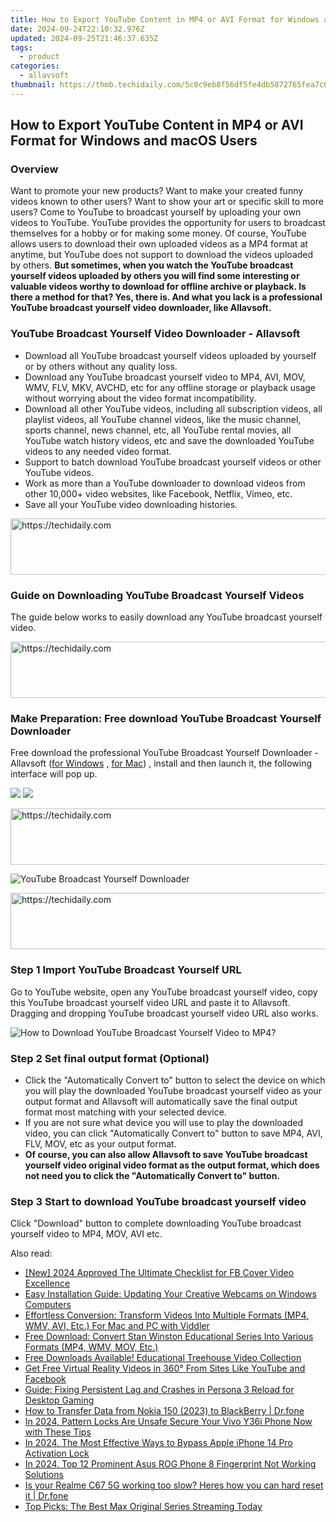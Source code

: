 ```yaml
---
title: How to Export YouTube Content in MP4 or AVI Format for Windows and macOS Users
date: 2024-09-24T22:10:32.976Z
updated: 2024-09-25T21:46:37.635Z
tags:
  - product
categories:
  - allavsoft
thumbnail: https://thmb.techidaily.com/5c0c9eb8f56df5fe4db5872765fea7c0cdfb1d4cf1ab34421179afeae4f509e7.png
---
```


## How to Export YouTube Content in MP4 or AVI Format for Windows and macOS Users

### Overview

Want to promote your new products? Want to make your created funny videos known to other users? Want to show your art or specific skill to more users? Come to YouTube to broadcast yourself by uploading your own videos to YouTube. YouTube provides the opportunity for users to broadcast themselves for a hobby or for making some money. Of course, YouTube allows users to download their own uploaded videos as a MP4 format at anytime, but YouTube does not support to download the videos uploaded by others. **But sometimes, when you watch the YouTube broadcast yourself videos uploaded by others you will find some interesting or valuable videos worthy to download for offline archive or playback. Is there a method for that? Yes, there is. And what you lack is a professional YouTube broadcast yourself video downloader, like Allavsoft.**

### YouTube Broadcast Yourself Video Downloader - Allavsoft

* Download all YouTube broadcast yourself videos uploaded by yourself or by others without any quality loss.
* Download any YouTube broadcast yourself video to MP4, AVI, MOV, WMV, FLV, MKV, AVCHD, etc for any offline storage or playback usage without worrying about the video format incompatibility.
* Download all other YouTube videos, including all subscription videos, all playlist videos, all YouTube channel videos, like the music channel, sports channel, news channel, etc, all YouTube rental movies, all YouTube watch history videos, etc and save the downloaded YouTube videos to any needed video format.
* Support to batch download YouTube broadcast yourself videos or other YouTube videos.
* Work as more than a YouTube downloader to download videos from other 10,000+ video websites, like Facebook, Netflix, Vimeo, etc.
* Save all your YouTube video downloading histories.

<!-- affiliate ads begin -->
<a href="https://appsumo.8odi.net/c/5597632/2082539/7443" target="_top" id="2082539">
  <img src="//a.impactradius-go.com/display-ad/7443-2082539" border="0" alt="https://techidaily.com" width="728" height="90"/>
</a>
<img height="0" width="0" src="https://appsumo.8odi.net/i/5597632/2082539/7443" style="position:absolute;visibility:hidden;" border="0" />
<!-- affiliate ads end -->

### Guide on Downloading YouTube Broadcast Yourself Videos

The guide below works to easily download any YouTube broadcast yourself video.

<!-- affiliate ads begin -->
<a href="https://appsumo.8odi.net/c/5597632/2094428/7443" target="_top" id="2094428">
  <img src="//a.impactradius-go.com/display-ad/7443-2094428" border="0" alt="https://techidaily.com" width="728" height="90"/>
</a>
<img height="0" width="0" src="https://appsumo.8odi.net/i/5597632/2094428/7443" style="position:absolute;visibility:hidden;" border="0" />
<!-- affiliate ads end -->

### Make Preparation: Free download YouTube Broadcast Yourself Downloader

Free download the professional YouTube Broadcast Yourself Downloader - Allavsoft ([for Windows](https://tools.techidaily.com/allavsoft/products/) , [for Mac](https://tools.techidaily.com/allavsoft/products/)) , install and then launch it, the following interface will pop up.

[![](https://www.allavsoft.com/how-to/../images/how-to/free-download-win.jpg)](https://tools.techidaily.com/allavsoft/products/) [![](https://www.allavsoft.com/how-to/../images/how-to/free-download-mac.jpg)](https://tools.techidaily.com/allavsoft/products/)

<!-- affiliate ads begin -->
<a href="https://unicoeye.pxf.io/c/5597632/2134495/18498" target="_top" id="2134495">
  <img src="//a.impactradius-go.com/display-ad/18498-2134495" border="0" alt="https://techidaily.com" width="728" height="90"/>
</a>
<img height="0" width="0" src="https://unicoeye.pxf.io/i/5597632/2134495/18498" style="position:absolute;visibility:hidden;" border="0" />
<!-- affiliate ads end -->

![YouTube Broadcast Yourself Downloader](https://www.allavsoft.com/how-to/../images/allavsoft/screen-shot-600.jpg)

<!-- affiliate ads begin -->
<a href="https://ephamedtechinc.pxf.io/c/5597632/2126492/26400" target="_top" id="2126492">
  <img src="//a.impactradius-go.com/display-ad/26400-2126492" border="0" alt="https://techidaily.com" width="640" height="90"/>
</a>
<img height="0" width="0" src="https://ephamedtechinc.pxf.io/i/5597632/2126492/26400" style="position:absolute;visibility:hidden;" border="0" />
<!-- affiliate ads end -->

### Step 1 Import YouTube Broadcast Yourself URL

Go to YouTube website, open any YouTube broadcast yourself video, copy this YouTube broadcast yourself video URL and paste it to Allavsoft. Dragging and dropping YouTube broadcast yourself video URL also works.

![How to Download YouTube Broadcast Yourself Video to MP4?](https://www.allavsoft.com/how-to/../images/how-to/download-rtmp-video/download-rtmp-video.jpg)

### Step 2 Set final output format (Optional)

* Click the "Automatically Convert to" button to select the device on which you will play the downloaded YouTube broadcast yourself video as your output format and Allavsoft will automatically save the final output format most matching with your selected device.
* If you are not sure what device you will use to play the downloaded video, you can click "Automatically Convert to" button to save MP4, AVI, FLV, MOV, etc as your output format.
* **Of course, you can also allow Allavsoft to save YouTube broadcast yourself video original video format as the output format, which does not need you to click the "Automatically Convert to" button.**

### Step 3 Start to download YouTube broadcast yourself video

Click "Download" button to complete downloading YouTube broadcast yourself video to MP4, MOV, AVI etc.

<ins class="adsbygoogle"
     style="display:block"
     data-ad-format="autorelaxed"
     data-ad-client="ca-pub-7571918770474297"
     data-ad-slot="1223367746"></ins>

<ins class="adsbygoogle"
     style="display:block"
     data-ad-client="ca-pub-7571918770474297"
     data-ad-slot="8358498916"
     data-ad-format="auto"
     data-full-width-responsive="true"></ins>

<span class="atpl-alsoreadstyle">Also read:</span>
<div><ul>
<li><a href="https://facebook-video-recording.techidaily.com/new-2024-approved-the-ultimate-checklist-for-fb-cover-video-excellence/"><u>[New] 2024 Approved The Ultimate Checklist for FB Cover Video Excellence</u></a></li>
<li><a href="https://win-dash.techidaily.com/easy-installation-guide-updating-your-creative-webcams-on-windows-computers/"><u>Easy Installation Guide: Updating Your Creative Webcams on Windows Computers</u></a></li>
<li><a href="https://fox-sys.techidaily.com/effortless-conversion-transform-videos-into-multiple-formats-mp4-wmv-avi-etc-for-mac-and-pc-with-viddler/"><u>Effortless Conversion: Transform Videos Into Multiple Formats (MP4, WMV, AVI, Etc.) For Mac and PC with Viddler</u></a></li>
<li><a href="https://fox-sys.techidaily.com/free-download-convert-stan-winston-educational-series-into-various-formats-mp4-wmv-mov-etc/"><u>Free Download: Convert Stan Winston Educational Series Into Various Formats (MP4, WMV, MOV, Etc.)</u></a></li>
<li><a href="https://fox-sys.techidaily.com/free-downloads-available-educational-treehouse-video-collection/"><u>Free Downloads Available! Educational Treehouse Video Collection</u></a></li>
<li><a href="https://fox-sys.techidaily.com/get-free-virtual-reality-videos-in-360-from-sites-like-youtube-and-facebook/"><u>Get Free Virtual Reality Videos in 360° From Sites Like YouTube and Facebook</u></a></li>
<li><a href="https://win-solutions.techidaily.com/guide-fixing-persistent-lag-and-crashes-in-persona-3-reload-for-desktop-gaming/"><u>Guide: Fixing Persistent Lag and Crashes in Persona 3 Reload for Desktop Gaming</u></a></li>
<li><a href="https://android-transfer.techidaily.com/how-to-transfer-data-from-nokia-150-2023-to-blackberry-drfone-by-drfone-transfer-from-android-transfer-from-android/"><u>How to Transfer Data from Nokia 150 (2023) to BlackBerry | Dr.fone</u></a></li>
<li><a href="https://unlock-android.techidaily.com/in-2024-pattern-locks-are-unsafe-secure-your-vivo-y36i-phone-now-with-these-tips-by-drfone-android/"><u>In 2024, Pattern Locks Are Unsafe Secure Your Vivo Y36i Phone Now with These Tips</u></a></li>
<li><a href="https://activate-lock.techidaily.com/in-2024-the-most-effective-ways-to-bypass-apple-iphone-14-pro-activation-lock-by-drfone-ios/"><u>In 2024, The Most Effective Ways to Bypass Apple iPhone 14 Pro Activation Lock</u></a></li>
<li><a href="https://android-unlock.techidaily.com/in-2024-top-12-prominent-asus-rog-phone-8-fingerprint-not-working-solutions-by-drfone-android/"><u>In 2024, Top 12 Prominent Asus ROG Phone 8 Fingerprint Not Working Solutions</u></a></li>
<li><a href="https://techidaily.com/is-your-realme-c67-5g-working-too-slow-heres-how-you-can-hard-reset-it-drfone-by-drfone-reset-android-reset-android/"><u>Is your Realme C67 5G working too slow? Heres how you can hard reset it | Dr.fone</u></a></li>
<li><a href="https://techtrends.techidaily.com/top-picks-the-best-max-original-series-streaming-today/"><u>Top Picks: The Best Max Original Series Streaming Today</u></a></li>
</ul></div>

